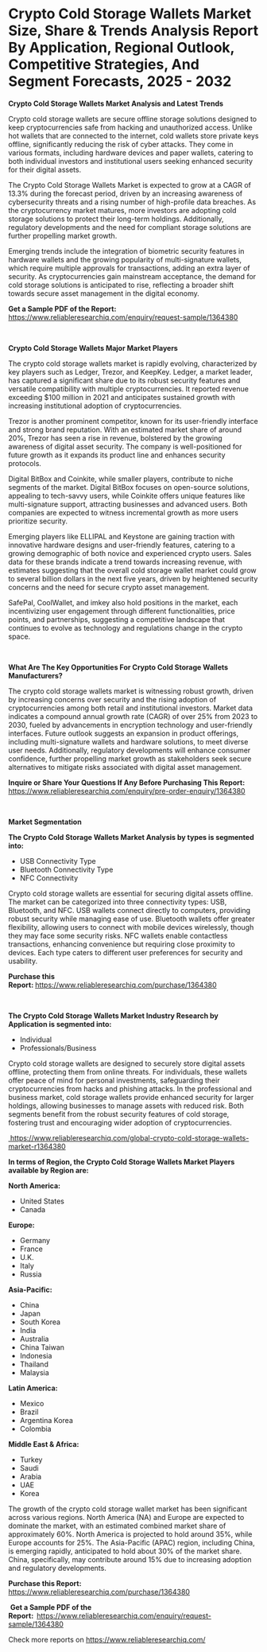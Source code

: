 <p><h1>Crypto Cold Storage Wallets Market Size, Share & Trends Analysis Report By Application, Regional Outlook, Competitive Strategies, And Segment Forecasts, 2025 - 2032</h1></p><p><strong>Crypto Cold Storage Wallets Market Analysis and Latest Trends</strong></p>
<p><p>Crypto cold storage wallets are secure offline storage solutions designed to keep cryptocurrencies safe from hacking and unauthorized access. Unlike hot wallets that are connected to the internet, cold wallets store private keys offline, significantly reducing the risk of cyber attacks. They come in various formats, including hardware devices and paper wallets, catering to both individual investors and institutional users seeking enhanced security for their digital assets.</p><p>The Crypto Cold Storage Wallets Market is expected to grow at a CAGR of 13.3% during the forecast period, driven by an increasing awareness of cybersecurity threats and a rising number of high-profile data breaches. As the cryptocurrency market matures, more investors are adopting cold storage solutions to protect their long-term holdings. Additionally, regulatory developments and the need for compliant storage solutions are further propelling market growth. </p><p>Emerging trends include the integration of biometric security features in hardware wallets and the growing popularity of multi-signature wallets, which require multiple approvals for transactions, adding an extra layer of security. As cryptocurrencies gain mainstream acceptance, the demand for cold storage solutions is anticipated to rise, reflecting a broader shift towards secure asset management in the digital economy.</p></p>
<p><strong>Get a Sample PDF of the Report:&nbsp;</strong> <a href="https://www.reliableresearchiq.com/enquiry/request-sample/1364380?utm_campaign=2273&utm_medium=2&utm_source=Github&utm_content=ia&utm_term=07022025&utm_id=crypto-cold-storage-wallets">https://www.reliableresearchiq.com/enquiry/request-sample/1364380</a></p>
<p>&nbsp;</p>
<p><strong>Crypto Cold Storage Wallets Major Market Players</strong></p>
<p><p>The crypto cold storage wallets market is rapidly evolving, characterized by key players such as Ledger, Trezor, and KeepKey. Ledger, a market leader, has captured a significant share due to its robust security features and versatile compatibility with multiple cryptocurrencies. It reported revenue exceeding $100 million in 2021 and anticipates sustained growth with increasing institutional adoption of cryptocurrencies. </p><p>Trezor is another prominent competitor, known for its user-friendly interface and strong brand reputation. With an estimated market share of around 20%, Trezor has seen a rise in revenue, bolstered by the growing awareness of digital asset security. The company is well-positioned for future growth as it expands its product line and enhances security protocols.</p><p>Digital BitBox and Coinkite, while smaller players, contribute to niche segments of the market. Digital BitBox focuses on open-source solutions, appealing to tech-savvy users, while Coinkite offers unique features like multi-signature support, attracting businesses and advanced users. Both companies are expected to witness incremental growth as more users prioritize security.</p><p>Emerging players like ELLIPAL and Keystone are gaining traction with innovative hardware designs and user-friendly features, catering to a growing demographic of both novice and experienced crypto users. Sales data for these brands indicate a trend towards increasing revenue, with estimates suggesting that the overall cold storage wallet market could grow to several billion dollars in the next five years, driven by heightened security concerns and the need for secure crypto asset management.</p><p>SafePal, CoolWallet, and imkey also hold positions in the market, each incentivizing user engagement through different functionalities, price points, and partnerships, suggesting a competitive landscape that continues to evolve as technology and regulations change in the crypto space.</p></p>
<p>&nbsp;</p>
<p><strong>What Are The Key Opportunities For Crypto Cold Storage Wallets Manufacturers?</strong></p>
<p><p>The crypto cold storage wallets market is witnessing robust growth, driven by increasing concerns over security and the rising adoption of cryptocurrencies among both retail and institutional investors. Market data indicates a compound annual growth rate (CAGR) of over 25% from 2023 to 2030, fueled by advancements in encryption technology and user-friendly interfaces. Future outlook suggests an expansion in product offerings, including multi-signature wallets and hardware solutions, to meet diverse user needs. Additionally, regulatory developments will enhance consumer confidence, further propelling market growth as stakeholders seek secure alternatives to mitigate risks associated with digital asset management.</p></p>
<p><strong>Inquire or Share Your Questions If Any Before Purchasing This Report:</strong> <a href="https://www.reliableresearchiq.com/enquiry/pre-order-enquiry/1364380?utm_campaign=2273&utm_medium=2&utm_source=Github&utm_content=ia&utm_term=07022025&utm_id=crypto-cold-storage-wallets">https://www.reliableresearchiq.com/enquiry/pre-order-enquiry/1364380</a></p>
<p>&nbsp;</p>
<p><strong>Market Segmentation</strong></p>
<p><strong>The Crypto Cold Storage Wallets Market Analysis by types is segmented into:</strong></p>
<p><ul><li>USB Connectivity Type</li><li>Bluetooth Connectivity Type</li><li>NFC Connectivity</li></ul></p>
<p><p>Crypto cold storage wallets are essential for securing digital assets offline. The market can be categorized into three connectivity types: USB, Bluetooth, and NFC. USB wallets connect directly to computers, providing robust security while managing ease of use. Bluetooth wallets offer greater flexibility, allowing users to connect with mobile devices wirelessly, though they may face some security risks. NFC wallets enable contactless transactions, enhancing convenience but requiring close proximity to devices. Each type caters to different user preferences for security and usability.</p></p>
<p><strong>Purchase this Report:&nbsp;</strong><a href="https://www.reliableresearchiq.com/purchase/1364380?utm_campaign=2273&utm_medium=2&utm_source=Github&utm_content=ia&utm_term=07022025&utm_id=crypto-cold-storage-wallets">https://www.reliableresearchiq.com/purchase/1364380</a></p>
<p>&nbsp;</p>
<p><strong>The Crypto Cold Storage Wallets Market Industry Research by Application is segmented into:</strong></p>
<p><ul><li>Individual</li><li>Professionals/Business</li></ul></p>
<p><p>Crypto cold storage wallets are designed to securely store digital assets offline, protecting them from online threats. For individuals, these wallets offer peace of mind for personal investments, safeguarding their cryptocurrencies from hacks and phishing attacks. In the professional and business market, cold storage wallets provide enhanced security for larger holdings, allowing businesses to manage assets with reduced risk. Both segments benefit from the robust security features of cold storage, fostering trust and encouraging wider adoption of cryptocurrencies.</p></p>
<p><a href="https://www.reliableresearchiq.com/global-crypto-cold-storage-wallets-market-r1364380?utm_campaign=2273&utm_medium=2&utm_source=Github&utm_content=ia&utm_term=07022025&utm_id=crypto-cold-storage-wallets">&nbsp;https://www.reliableresearchiq.com/global-crypto-cold-storage-wallets-market-r1364380</a></p>
<p><strong>In terms of Region, the Crypto Cold Storage Wallets Market Players available by Region are:</strong></p>
<p>
    <p> <strong> North America: </strong>
        <ul>
            <li>United States</li>
            <li>Canada</li>
        </ul>
        </p> 
    <p> <strong> Europe: </strong>
        <ul>
            <li>Germany</li>
            <li>France</li>
            <li>U.K.</li>
            <li>Italy</li>
            <li>Russia</li>
        </ul>
        </p> 
    <p> <strong> Asia-Pacific: </strong>
        <ul>
            <li>China</li>
            <li>Japan</li>
            <li>South Korea</li>
            <li>India</li>
            <li>Australia</li>
            <li>China Taiwan</li>
            <li>Indonesia</li>
            <li>Thailand</li>
            <li>Malaysia</li>
        </ul>
        </p> 
    <p> <strong> Latin America: </strong>
        <ul>
            <li>Mexico</li>
            <li>Brazil</li>
            <li>Argentina Korea</li>
            <li>Colombia</li>
        </ul>
        </p> 
    <p> <strong> Middle East & Africa: </strong>
        <ul>
            <li>Turkey</li>
            <li>Saudi</li>
            <li>Arabia</li>
            <li>UAE</li>
            <li>Korea</li>
        </ul>
    </p>
    </p>
<p><p>The growth of the crypto cold storage wallet market has been significant across various regions. North America (NA) and Europe are expected to dominate the market, with an estimated combined market share of approximately 60%. North America is projected to hold around 35%, while Europe accounts for 25%. The Asia-Pacific (APAC) region, including China, is emerging rapidly, anticipated to hold about 30% of the market share. China, specifically, may contribute around 15% due to increasing adoption and regulatory developments.</p></p>
<p><strong>Purchase this Report: </strong><a href="https://www.reliableresearchiq.com/purchase/1364380?utm_campaign=2273&utm_medium=2&utm_source=Github&utm_content=ia&utm_term=07022025&utm_id=crypto-cold-storage-wallets">https://www.reliableresearchiq.com/purchase/1364380</a></p>
<p>&nbsp;<strong>Get a Sample PDF of the Report:&nbsp;&nbsp;</strong><a href="https://www.reliableresearchiq.com/enquiry/request-sample/1364380?utm_campaign=2273&utm_medium=2&utm_source=Github&utm_content=ia&utm_term=07022025&utm_id=crypto-cold-storage-wallets">https://www.reliableresearchiq.com/enquiry/request-sample/1364380</a></p>
<p><strong></strong></p>
<p>Check more reports on <a href="https://www.reliableresearchiq.com/?utm_campaign=2273&utm_medium=2&utm_source=Github&utm_content=ia&utm_term=07022025&utm_id=crypto-cold-storage-wallets">https://www.reliableresearchiq.com/</a></p>